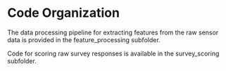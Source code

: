 # Code Organization
The data processing pipeline for extracting features from the raw sensor data is provided in the feature_processing subfolder.

Code for scoring raw survey responses is available in the survey_scoring subfolder.